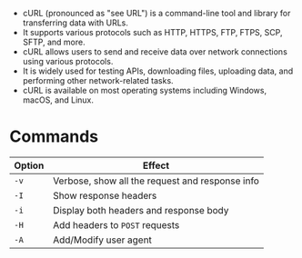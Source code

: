 
- cURL (pronounced as "see URL") is a command-line tool and library for transferring data with URLs.
- It supports various protocols such as HTTP, HTTPS, FTP, FTPS, SCP, SFTP, and more.
- cURL allows users to send and receive data over network connections using various protocols.
- It is widely used for testing APIs, downloading files, uploading data, and performing other network-related tasks.
- cURL is available on most operating systems including Windows, macOS, and Linux.


# Commands 


| Option | Effect                                          |
| ------ | ----------------------------------------------- |
| `-v`   | Verbose, show all the request and response info |
| `-I`   | Show response headers                           |
| `-i`   | Display both headers and response body          |
| `-H`   | Add headers to `POST` requests                  |
| `-A`   | Add/Modify user agent                           |
